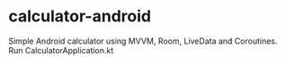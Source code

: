# calculator-android
Simple Android calculator using MVVM, Room, LiveData and Coroutines.
Run CalculatorApplication.kt
